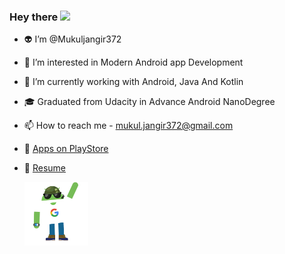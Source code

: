 ### Hey there <img src="https://media.giphy.com/media/hvRJCLFzcasrR4ia7z/giphy.gif" width="25px">

- :alien: I’m @Mukuljangir372
- 👀 I’m interested in Modern Android app Development
- 🌱 I’m currently working with Android, Java And Kotlin
- 🎓 Graduated from Udacity in Advance Android NanoDegree
- 📫 How to reach me - mukul.jangir372@gmail.com
- 📝 [Apps on PlayStore](https://play.google.com/store/apps/developer?id=Mukul+Jangir)
- 📝 [Resume](https://docs.google.com/document/d/1Xy3J0X4LPqnmLQQMmRi7mRTdG9vezk96PurwooeNKd8/edit?usp=sharing)



  <img align="left" alt="Mukul jangir" width="102px" src="https://github.com/Mukuljangir372/readme-assets/blob/main/output-onlinegiftools.gif" /> <br /> 

  
